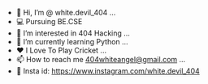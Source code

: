 - 👋 Hi, I’m @ white.devil_404 ...
- 💻 Pursuing BE.CSE 
- 👀 I’m interested in 404 Hacking ...
- 🌱 I’m currently learning Python ...
- ❤ I Love To Play Cricket ...
- 📫 How to reach me 404whiteangel@gmail.com ...
- 📸 Insta id: https://www.instagram.com/white.devil_404

